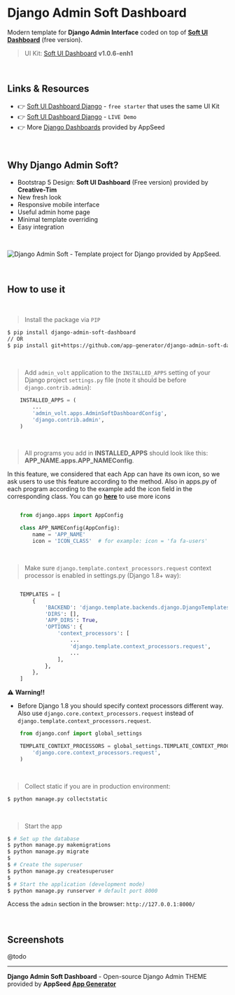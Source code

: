 # Django Admin Soft Dashboard

Modern template for **Django Admin Interface** coded on top of **[Soft UI Dashboard](https://github.com/app-generator/ct-soft-ui-dashboard-enh)** (free version). 

> UI Kit: [Soft UI Dashboard](https://github.com/app-generator/ct-soft-ui-dashboard-enh) **v1.0.6-enh1**

<br>

## **Links & Resources**

- 👉 [Soft UI Dashboard Django](https://appseed.us/product/soft-ui-dashboard/django/) - `free starter` that uses the same UI Kit
- 👉 [Soft UI Dashboard Django](https://django-soft-ui-dashboard.appseed-srv1.com/) - `LIVE Demo`
- 👉 More [Django Dashboards](https://appseed.us/admin-dashboards/django) provided by AppSeed 

<br />

## Why Django Admin Soft?

- Bootstrap 5 Design: **Soft UI Dashboard** (Free version) provided by **Creative-Tim**
- New fresh look
- Responsive mobile interface
- Useful admin home page
- Minimal template overriding
- Easy integration

<br />

![Django Admin Soft - Template project for Django provided by AppSeed.](https://user-images.githubusercontent.com/51070104/191189699-fbd527b6-ba10-465a-a7f7-a27b3d0d19bc.png)

<br>

## How to use it

<br />

> Install the package via `PIP` 

```bash
$ pip install django-admin-soft-dashboard
// OR
$ pip install git+https://github.com/app-generator/django-admin-soft-dashboard.git
```

<br />

> Add `admin_volt` application to the `INSTALLED_APPS` setting of your Django project `settings.py` file (note it should be before `django.contrib.admin`):

```python
    INSTALLED_APPS = (
        ...
        'admin_volt.apps.AdminSoftDashboardConfig',
        'django.contrib.admin',
    )
```

<br />

> All programs you add in **INSTALLED_APPS** should look like this: **APP_NAME.apps.APP_NAMEConfig**.

In this feature, we considered that each App can have its own icon, so we ask users to use this feature according to the method. Also in apps.py of each program according to the example add the icon field in the corresponding class. You can go **[here](https://fontawesome.com/v4.7/icons/)** to use more icons


```python

    from django.apps import AppConfig

    class APP_NAMEConfig(AppConfig):
        name = 'APP_NAME'
        icon = 'ICON_CLASS'  # for example: icon = 'fa fa-users'
```

<br />

> Make sure `django.template.context_processors.request` context processor is enabled in settings.py (Django 1.8+ way):

```python

    TEMPLATES = [
        {
            'BACKEND': 'django.template.backends.django.DjangoTemplates',
            'DIRS': [],
            'APP_DIRS': True,
            'OPTIONS': {
                'context_processors': [
                    ...
                    'django.template.context_processors.request',
                    ...
                ],
            },
        },
    ]
```

:warning: **Warning!!**
* Before Django 1.8 you should specify context processors different way. Also use ``django.core.context_processors.request`` instead of ``django.template.context_processors.request``.

```python
    from django.conf import global_settings

    TEMPLATE_CONTEXT_PROCESSORS = global_settings.TEMPLATE_CONTEXT_PROCESSORS + (
        'django.core.context_processors.request',
    )
```

<br />

> Collect static if you are in production environment:

```bash
$ python manage.py collectstatic
```

<br />

> Start the app

```bash
$ # Set up the database
$ python manage.py makemigrations
$ python manage.py migrate
$
$ # Create the superuser
$ python manage.py createsuperuser
$
$ # Start the application (development mode)
$ python manage.py runserver # default port 8000
```

Access the `admin` section in the browser: `http://127.0.0.1:8000/`

<br />

## Screenshots

@todo

---
**Django Admin Soft Dashboard** - Open-source Django Admin THEME provided by **AppSeed [App Generator](https://appseed.us/)**
